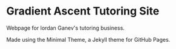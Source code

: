 # Gradient Ascent Tutoring Site

Webpage for Iordan Ganev's tutoring business.


Made using the Minimal Theme, a Jekyll theme for GitHub Pages. 

<!-- You can [preview the theme to see what it looks like](http://pages-themes.github.io/minimal), or even [use it today](#usage). -->
